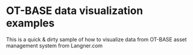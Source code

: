 # OT-BASE data visualization examples

This is a quick & dirty sample of how to visualize data from OT-BASE asset management system from Langner.com
